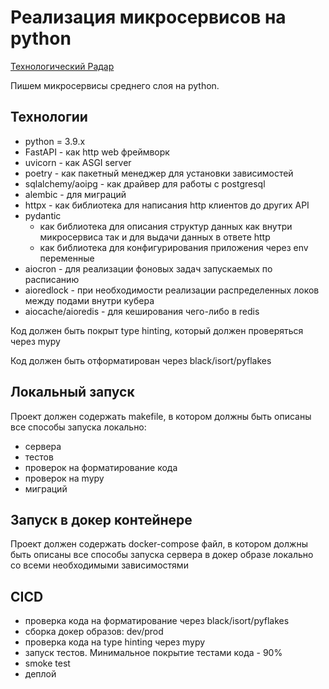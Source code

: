 # Реализация микросервисов на python

[Технологический Радар](https://magnit-tech.github.io/magnit-online/tech/radar/python/index.html)

Пишем микросервисы среднего слоя на python.

## Технологии

- python = 3.9.x
- FastAPI - как http web фреймворк
- uvicorn - как ASGI server
- poetry - как пакетный менеджер для установки зависимостей
- sqlalchemy/aoipg - как драйвер для работы с postgresql
- alembic - для миграций
- httpx - как библиотека для написания http клиентов до других API
- pydantic
    - как библиотека для описания структур данных как внутри микросервиса так и для выдачи данных в ответе http
    - как библиотека для конфигурирования приложения через env переменные
- aiocron - для реализации фоновых задач запускаемых по расписанию
- aioredlock - при необходимости реализации распределенных локов между подами внутри кубера
- aiocache/aioredis - для кеширования чего-либо в redis

Код должен быть покрыт type hinting, который должен проверяться через mypy

Код должен быть отформатирован через  black/isort/pyflakes

## Локальный запуск

Проект должен содержать makefile, в котором должны быть описаны все способы запуска локально:

- сервера
- тестов
- проверок на форматирование кода
- проверок на mypy
- миграций

## Запуск в докер контейнере

Проект должен содержать docker-compose файл, в котором должны быть описаны все способы запуска сервера в докер образе локально со всеми необходимыми зависимостями

## CICD

- проверка кода на форматирование через black/isort/pyflakes
- сборка докер образов: dev/prod
- проверка кода на type hinting через mypy
- запуск тестов. Минимальное покрытие тестами кода - 90%
- smoke test
- деплой
